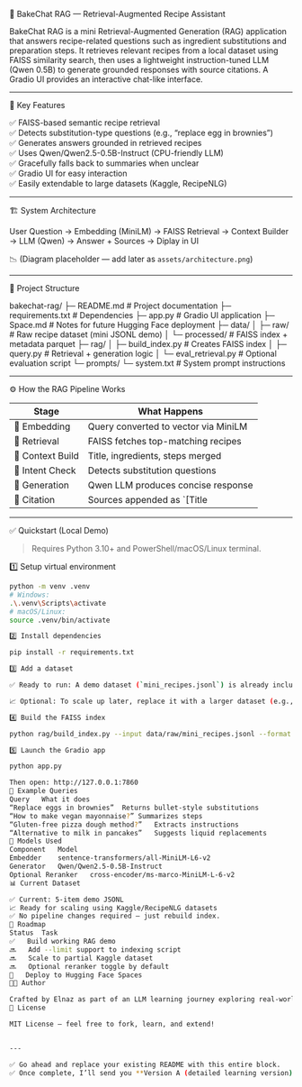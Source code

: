 🍞 BakeChat RAG — Retrieval-Augmented Recipe Assistant

BakeChat RAG is a mini Retrieval-Augmented Generation (RAG) application that answers recipe-related questions such as ingredient substitutions and preparation steps. It retrieves relevant recipes from a local dataset using FAISS similarity search, then uses a lightweight instruction-tuned LLM (Qwen 0.5B) to generate grounded responses with source citations. A Gradio UI provides an interactive chat-like interface.

---

🚀 Key Features

✅ FAISS-based semantic recipe retrieval  
✅ Detects substitution-type questions (e.g., “replace egg in brownies”)  
✅ Generates answers grounded in retrieved recipes  
✅ Uses Qwen/Qwen2.5-0.5B-Instruct (CPU-friendly LLM)  
✅ Gracefully falls back to summaries when unclear  
✅ Gradio UI for easy interaction  
✅ Easily extendable to large datasets (Kaggle, RecipeNLG)

---

🏗️ System Architecture

User Question → Embedding (MiniLM) → FAISS Retrieval → Context Builder → LLM (Qwen) → Answer + Sources → Diplay in UI


📉 (Diagram placeholder — add later as `assets/architecture.png`)

---

📂 Project Structure

bakechat-rag/
├─ README.md # Project documentation
├─ requirements.txt # Dependencies
├─ app.py # Gradio UI application
├─ Space.md # Notes for future Hugging Face deployment
├─ data/
│ ├─ raw/ # Raw recipe dataset (mini JSONL demo)
│ └─ processed/ # FAISS index + metadata parquet
├─ rag/
│ ├─ build_index.py # Creates FAISS index
│ ├─ query.py # Retrieval + generation logic
│ └─ eval_retrieval.py # Optional evaluation script
└─ prompts/
└─ system.txt # System prompt instructions


---

⚙️ How the RAG Pipeline Works

| Stage | What Happens |
|-------|--------------|
| 🔹 Embedding | Query converted to vector via MiniLM |
| 🔹 Retrieval | FAISS fetches top-matching recipes |
| 🔹 Context Build | Title, ingredients, steps merged |
| 🔹 Intent Check | Detects substitution questions |
| 🔹 Generation | Qwen LLM produces concise response |
| 🔹 Citation | Sources appended as `[Title | ID]` |

---

 ✅ Quickstart (Local Demo)

> Requires Python 3.10+ and PowerShell/macOS/Linux terminal.

1️⃣ Setup virtual environment
```bash
python -m venv .venv
# Windows:
.\.venv\Scripts\activate
# macOS/Linux:
source .venv/bin/activate

2️⃣ Install dependencies

pip install -r requirements.txt

3️⃣ Add a dataset

✅ Ready to run: A demo dataset (`mini_recipes.jsonl`) is already included in `data/raw/`, so you can run the app immediately.

📈 Optional: To scale up later, replace it with a larger dataset (e.g., Kaggle Food.com or RecipeNLG subset) and rebuild the FAISS index.

4️⃣ Build the FAISS index

python rag/build_index.py --input data/raw/mini_recipes.jsonl --format jsonl

5️⃣ Launch the Gradio app

python app.py

Then open: http://127.0.0.1:7860
💬 Example Queries
Query	What it does
“Replace eggs in brownies”	Returns bullet-style substitutions
“How to make vegan mayonnaise?”	Summarizes steps
“Gluten-free pizza dough method?”	Extracts instructions
“Alternative to milk in pancakes”	Suggests liquid replacements
🧠 Models Used
Component	Model
Embedder	sentence-transformers/all-MiniLM-L6-v2
Generator	Qwen/Qwen2.5-0.5B-Instruct
Optional Reranker	cross-encoder/ms-marco-MiniLM-L-6-v2
📊 Current Dataset

✅ Current: 5-item demo JSONL
📈 Ready for scaling using Kaggle/RecipeNLG datasets
✅ No pipeline changes required — just rebuild index.
📅 Roadmap
Status	Task
✅	Build working RAG demo
🔜	Add --limit support to indexing script
🔜	Scale to partial Kaggle dataset
🔜	Optional reranker toggle by default
🚀	Deploy to Hugging Face Spaces
👩‍💻 Author

Crafted by Elnaz as part of an LLM learning journey exploring real-world RAG architectures.
📄 License

MIT License – feel free to fork, learn, and extend!


---

✅ Go ahead and replace your existing README with this entire block.  
✅ Once complete, I’ll send you **Version A (detailed learning version)** for your own documentation and deeper understanding.

